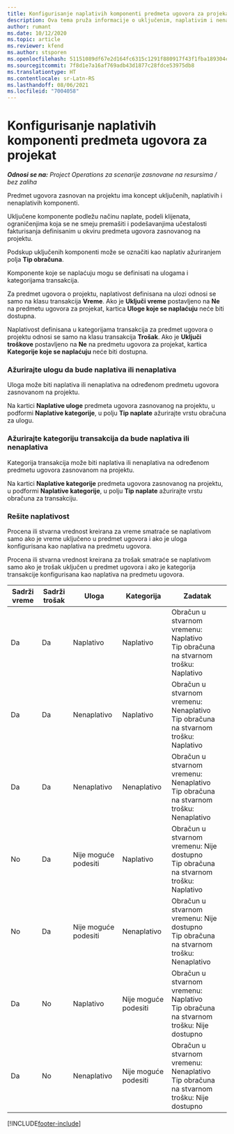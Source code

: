 ```yaml
---
title: Konfigurisanje naplativih komponenti predmeta ugovora za projekat
description: Ova tema pruža informacije o uključenim, naplativim i nenaplativim komponentama na predmetima ugovora.
author: rumant
ms.date: 10/12/2020
ms.topic: article
ms.reviewer: kfend
ms.author: stsporen
ms.openlocfilehash: 51151089df67e2d164fc6315c1291f880917f43f1fba189304cb305ea973cecb
ms.sourcegitcommit: 7f8d1e7a16af769adb43d1877c28fdce53975db8
ms.translationtype: HT
ms.contentlocale: sr-Latn-RS
ms.lasthandoff: 08/06/2021
ms.locfileid: "7004058"
---
```

# <a name="configure-chargeable-components-of-a-project-contract-line"></a>Konfigurisanje naplativih komponenti predmeta ugovora za projekat

_**Odnosi se na:** Project Operations za scenarije zasnovane na resursima / bez zaliha_

Predmet ugovora zasnovan na projektu ima koncept uključenih, naplativih i nenaplativih komponenti.

Uključene komponente podležu načinu naplate, podeli klijenata, ograničenjima koja se ne smeju premašiti i podešavanjima učestalosti fakturisanja definisanim u okviru predmeta ugovora zasnovanog na projektu.

Podskup uključenih komponenti može se označiti kao naplativ ažuriranjem polja **Tip obračuna**.

Komponente koje se naplaćuju mogu se definisati na ulogama i kategorijama transakcija.

Za predmet ugovora o projektu, naplativost definisana na ulozi odnosi se samo na klasu transakcija **Vreme**. Ako je **Uključi vreme** postavljeno na **Ne** na predmetu ugovora za projekat, kartica **Uloge koje se naplaćuju** neće biti dostupna.

Naplativost definisana u kategorijama transakcija za predmet ugovora o projektu odnosi se samo na klasu transakcija **Trošak**. Ako je **Uključi troškove** postavljeno na **Ne** na predmetu ugovora za projekat, kartica **Kategorije koje se naplaćuju** neće biti dostupna.

### <a name="update-a-role-to-be-chargeable-or-non-chargeable"></a>Ažurirajte ulogu da bude naplativa ili nenaplativa

Uloga može biti naplativa ili nenaplativa na određenom predmetu ugovora zasnovanom na projektu.

Na kartici **Naplative uloge** predmeta ugovora zasnovanog na projektu, u podformi **Naplative kategorije**, u polju **Tip naplate** ažurirajte vrstu obračuna za ulogu.

### <a name="update-a-transaction-category-to-be-chargeable-or-non-chargeable"></a>Ažurirajte kategoriju transakcija da bude naplativa ili nenaplativa

Kategorija transakcija može biti naplativa ili nenaplativa na određenom predmetu ugovora zasnovanom na projektu.

Na kartici **Naplative kategorije** predmeta ugovora zasnovanog na projektu, u podformi **Naplative kategorije**, u polju **Tip naplate** ažurirajte vrstu obračuna za transakciju.

### <a name="resolve-chargeability"></a>Rešite naplativost

Procena ili stvarna vrednost kreirana za vreme smatraće se naplativom samo ako je vreme uključeno u predmet ugovora i ako je uloga konfigurisana kao naplativa na predmetu ugovora.

Procena ili stvarna vrednost kreirana za trošak smatraće se naplativom samo ako je trošak uključen u predmet ugovora i ako je kategorija transakcije konfigurisana kao naplativa na predmetu ugovora.

| Sadrži vreme | Sadrži trošak | Uloga | Kategorija | Zadatak |
| --- | --- | --- | --- | --- |
| Da | Da | Naplativo | Naplativo | Obračun u stvarnom vremenu: Naplativo </br>Tip obračuna na stvarnom trošku: Naplativo |
| Da | Da | Nenaplativo | Naplativo | Obračun u stvarnom vremenu: Nenaplativo </br>Tip obračuna na stvarnom trošku: Naplativo |
| Da | Da | Nenaplativo | Nenaplativo | Obračun u stvarnom vremenu: Nenaplativo </br>Tip obračuna na stvarnom trošku: Nenaplativo |
| No | Da | Nije moguće podesiti | Naplativo | Obračun u stvarnom vremenu: Nije dostupno </br>Tip obračuna na stvarnom trošku: Naplativo |
| No | Da | Nije moguće podesiti | Nenaplativo | Obračun u stvarnom vremenu: Nije dostupno </br>Tip obračuna na stvarnom trošku: Nenaplativo |
| Da | No | Naplativo | Nije moguće podesiti | Obračun u stvarnom vremenu: Naplativo </br>Tip obračuna na stvarnom trošku: Nije dostupno |
| Da | No | Nenaplativo | Nije moguće podesiti | Obračun u stvarnom vremenu: Nenaplativo </br> Tip obračuna na stvarnom trošku: Nije dostupno |


[!INCLUDE[footer-include](../includes/footer-banner.md)]
